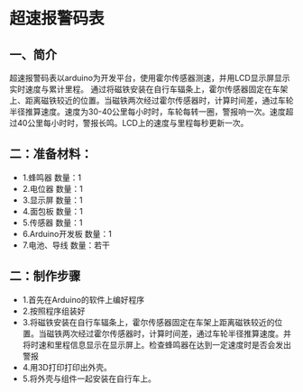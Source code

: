 
# 超速报警码表
## 一、简介
超速报警码表以arduino为开发平台，使用霍尔传感器测速，并用LCD显示屏显示实时速度与累计里程。 通过将磁铁安装在自行车辐条上，霍尔传感器固定在车架上、距离磁铁较近的位置。当磁铁两次经过霍尔传感器时，计算时间差，通过车轮半径推算速度。速度为30-40公里每小时时，车轮每转一圈，警报响一次。速度超过40公里每小时时，警报长鸣。LCD上的速度与里程每秒更新一次。
## 二：准备材料：
* 1.蜂鸣器 数量：1  
* 2.电位器 数量：1
* 3.显示屏 数量：1
* 4.面包板 数量：1
* 5.传感器 数量：1
* 6.Arduino开发板 数量：1
* 7.电池、导线 数量：若干
## 二：制作步骤
* 1.首先在Arduino的软件上编好程序
* 2.按照程序组装好
* 3.将磁铁安装在自行车辐条上，霍尔传感器固定在车架上距离磁铁较近的位置。当磁铁两次经过霍尔传感器时，计算时间差，通过车轮半径推算速度。并将时速和里程信息显示在显示屏上。检查蜂鸣器在达到一定速度时是否会发出警报
* 4.用3D打印打印出外壳。
* 5.将外壳与组件一起安装在自行车上。
